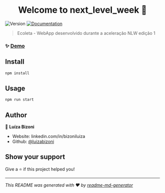 <h1 align="center">Welcome to next_level_week 👋</h1>
<p>
  <img alt="Version" src="https://img.shields.io/badge/version-1.0-blue.svg?cacheSeconds=2592000" />
  <a href="-" target="_blank">
    <img alt="Documentation" src="https://img.shields.io/badge/documentation-yes-brightgreen.svg" />
  </a>
</p>

> Ecoleta - WebApp desenvolvido durante a aceleração NLW edição 1

### ✨ [Demo](luizabizoni.github.io/ecoleta)

## Install

```sh
npm install
```

## Usage

```sh
npm run start
```

## Author

👤 **Luíza Bizoni**

* Website: linkedin.com/in/bizoniluiza
* Github: [@luizabizoni](https://github.com/luizabizoni)

## Show your support

Give a ⭐️ if this project helped you!

***
_This README was generated with ❤️ by [readme-md-generator](https://github.com/kefranabg/readme-md-generator)_